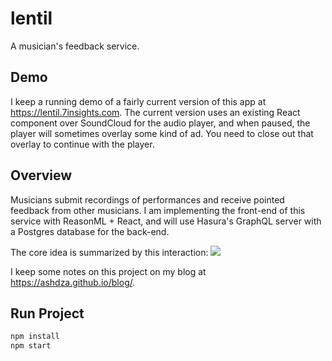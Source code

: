# lentil

A musician's feedback service.

## Demo

I keep a running demo of a fairly current version of this app at 
https://lentil.7insights.com. The current version uses an existing React component over SoundCloud for the audio player, and when paused, the player will sometimes overlay some kind of ad. You need to close out that overlay to continue with the player.

## Overview

Musicians submit recordings of performances and receive pointed feedback from other musicians. I am implementing the front-end of this service with ReasonML + React, and will use Hasura's GraphQL server with a Postgres database for the back-end.

The core idea is summarized by this interaction:
![](https://ashdza.github.io/blog/2018/07/02/Lentil-scenario-1/sequence-diagram.png)

I keep some notes on this project on my blog at https://ashdza.github.io/blog/.

## Run Project

```sh
npm install
npm start
```

